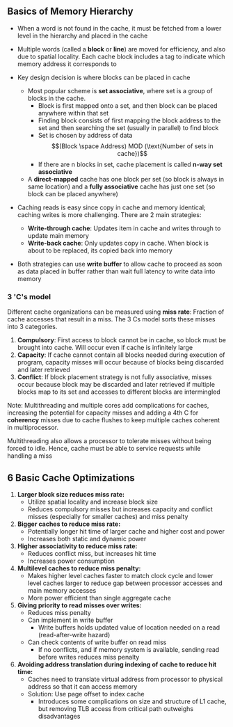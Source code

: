 ## Basics of Memory Hierarchy
- When a word is not found in the cache, it must be fetched from a lower level in the hierarchy and placed in the cache
- Multiple words (called a **block** or **line**) are moved for efficiency, and also due to spatial locality. Each cache block includes a tag to indicate which memory address it corresponds to

- Key design decision is where blocks can be placed in cache
	- Most popular scheme is **set associative**, where set is a group of blocks in the cache.
		- Block is first mapped onto a set, and then block can be placed anywhere within that set
		- Finding block consists of first mapping the block address to the set and then searching the set (usually in parallel) to find block
		- Set is chosen by address of data $$(Block \space Address) MOD (\text{Number of sets in cache})$$
		- If there are n blocks in set, cache placement is called **n-way set associative**
	- A **direct-mapped** cache has one block per set (so block is always in same location) and a **fully associative** cache has just one set (so block can be placed anywhere)

- Caching reads is easy since copy in cache and memory identical; caching writes is more challenging. There are 2 main strategies:
	- **Write-through cache**: Updates item in cache and writes through to update main memory
	- **Write-back cache**: Only updates copy in cache. When block is about to be replaced, its copied back into memory
- Both strategies can use **write buffer** to allow cache to proceed as soon as data placed in buffer rather than wait full latency to write data into memory
### 3 'C's model
Different cache organizations can be measured using **miss rate**: Fraction of cache accesses that result in a miss. The 3 Cs model sorts these misses into 3 categories.
1) **Compulsory**: First access to block cannot be in cache, so block must be brought into cache. Will occur even if cache is infinitely large
2) **Capacity**: If cache cannot contain all blocks needed during execution of program, capacity misses will occur because of blocks being discarded and later retrieved
3) **Conflict**: If block placement strategy is not fully associative, misses occur because block may be discarded and later retrieved if multiple blocks map to its set and accesses to different blocks are intermingled

Note: Multithreading and multiple cores add complications for caches, increasing the potential for capacity misses and adding a 4th C for **coherency** misses due to cache flushes to keep multiple caches coherent in multiprocessor.

Multithreading also allows a processor to tolerate misses without being forced to idle. Hence, cache must be able to service requests while handling a miss

## 6 Basic Cache Optimizations
1) **Larger block size reduces miss rate:** 
	- Utilize spatial locality and increase block size 
	- Reduces compulsory misses but increases capacity and conflict misses (especially for smaller caches) and miss penalty
2) **Bigger caches to reduce miss rate:**
	- Potentially longer hit time of larger cache and higher cost and power
	- Increases both static and dynamic power
3) **Higher associativity to reduce miss rate:**
	- Reduces conflict miss, but increases hit time
	- Increases power consumption
4) **Multilevel caches to reduce miss penalty:**
	- Makes higher level caches faster to match clock cycle and lower level caches larger to reduce gap between processor accesses and main memory accesses
	- More power efficient than single aggregate cache
5) **Giving priority to read misses over writes:**
	- Reduces miss penalty
	- Can implement in write buffer
		- Write buffers holds updated value of location needed on a read (read-after-write hazard)
	- Can check contents of write buffer on read miss
		- If no conflicts, and if memory system is available, sending read before writes reduces miss penalty 
6) **Avoiding address translation during indexing of cache to reduce hit time:**
	- Caches need to translate virtual address from processor to physical address so that it can access memory
	- Solution: Use page offset to index cache
		- Introduces some complications on size and structure of L1 cache, but removing TLB access from critical path outweighs disadvantages